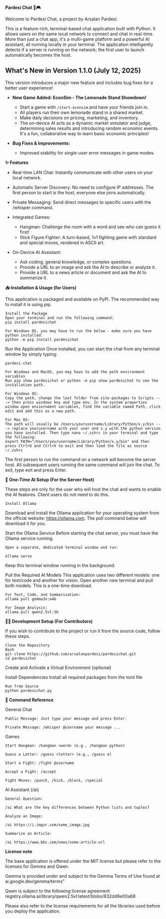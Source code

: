 **Pardesi Chat 🤖🎮**

Welcome to Pardesi Chat, a project by Arsalan Pardesi.

This is a feature-rich, terminal-based chat application built with Python. It allows users on the same local network to connect and chat in real-time. More than just a chat app, it's a multi-game platform and a powerful AI assistant, all running locally in your terminal. The application intelligently detects if a server is running on the network; the first user to launch automatically becomes the host.
## What's New in Version 1.1.0 (July 12, 2025)

This version introduces a major new feature and includes bug fixes for a better user experience!

* **New Game Added: EconSim - The Lemonade Stand Showdown!**
    * Start a game with `/start-econsim` and have your friends join in.
    * All players run their own lemonade stand in a shared market.
    * Make daily decisions on pricing, marketing, and inventory.
    * The on-device AI acts as a dynamic market simulator and judge, determining sales results and introducing random economic events. It's a fun, collaborative way to learn basic economic principles!

* **Bug Fixes & Improvements:**
    * Improved stability for single-user error messages in game modes.
 
**✨ Features**

* Real-time LAN Chat: Instantly communicate with other users on your local network.
* Automatic Server Discovery: No need to configure IP addresses. The first person to start is the host, everyone else joins automatically.
* Private Messaging: Send direct messages to specific users with the /whisper command.
* Integrated Games:
	* 	Hangman: Challenge the room with a word and see who can guess it first!
	* 	Stick Figure Fighter: A turn-based, 1v1 fighting game with standard and special moves, rendered in ASCII art.

* On-Device AI Assistant:
	* Ask coding, general knowledge, or complex questions.
	* Provide a URL to an image and ask the AI to describe or analyze it.
	* Provide a URL to a news article or document and ask the AI to summarize it.

**📥 Installation & Usage (for Users)**

This application is packaged and available on PyPI. The recommended way to install it is using pip.

    Install the Package
    Open your terminal and run the following command:
    pip install pardesichat
    
    For Windows OS, you may have to run the below - make sure you have python installed:
    python -m pip install pardesichat

Run the Application
Once installed, you can start the chat from any terminal window by simply typing:

    pardesi-chat
    
    For Windows and MacOS, you may have to add the path environment variables
    Run pip show pardesichat or python -m pip show pardesichat to see the installation path.
    
    For Windows OS: 
    Copy the path, change the last folder from site-packages to Scripts ---> then press windows key and type env. In the system properties window open enviornment variables, find the variable named Path, click edit and add this as a new path.
    
    For Mac OS: 
    The path will usually be /Users/yourusername/Library/Python/x.y/bin ---> replace yourusername with your user and x.y with the python version you have installed. Then type nano ~/.zshrc in your terminal and type the following:
    export PATH="/Users/yourusername/Library/Python/x.y/bin" and then press Ctrl+O and Ctrl+X to exit and then load the file as source ~/.zshrc


The first person to run the command on a network will become the server host. All subsequent users running the same command will join the chat. To exit, type exit and press Enter.

**🤖 One-Time AI Setup (For the Server Host)**

These steps are only for the user who will host the chat and wants to enable the AI features. Client users do not need to do this.

    Install Ollama
    
Download and install the Ollama application for your operating system from the official website: https://ollama.com. The pull command below will download it for you. 

Start the Ollama Service
Before starting the chat server, you must have the Ollama service running. 
    
    Open a separate, dedicated terminal window and run:
    
    ollama serve

Keep this terminal window running in the background.

Pull the Required AI Models
This application uses two different models: one for text/code and another for vision. Open another new terminal and pull both models. This is a one-time download.

    For Text, Code, and Summarization:
    ollama pull gemma3n:e4b

	For Image Analysis:
    ollama pull qwen2.5vl:3b

**👨‍💻 Development Setup (For Contributors)**

If you wish to contribute to the project or run it from the source code, follow these steps.

    Clone the Repository
    Bash
	git clone https://github.com/arsalanpardesi/pardesichat.git
	cd pardesichat

Create and Activate a Virtual Environment (optional)

Install Dependencies
Install all required packages from the toml file

	Run from Source
    python pardesichat.py

**📖 Command Reference**

General Chat

    Public Message: Just type your message and press Enter.

    Private Message: /whisper @username your message ...

Games

    Start Hangman: /hangman <word> (e.g., /hangman python)

    Guess a Letter: /guess <letter> (e.g., /guess e)

    Start a Fight: /fight @username

    Accept a Fight: /accept

    Fight Moves: /punch, /kick, /block, /special

AI Assistant (/ai)

    General Question:

    /ai What are the key differences between Python lists and tuples?

    Analyze an Image:

    /ai https://i.imgur.com/some_image.jpg

    Summarize an Article:

    /ai https://www.bbc.com/news/some-article-url

**License note**

The base application is offered under the MIT license but please refer to the licenses for Gemma and Qwen. 

Gemma is provided under and subject to the Gemma Terms of Use found at ai.google.dev/gemma/terms"

Qwen is subject to the following license agreement: registry.ollama.ai/library/qwen2.5vl:latest/blobs/832dd9e00a68

Please also refer to the license requirements for all the libraries used before you deploy the application. 
